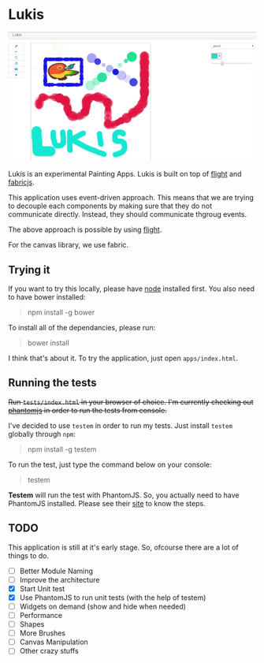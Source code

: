 # Lukis

![](pics/lukis0.7.3.jpeg)

Lukis is an experimental Painting Apps. Lukis is built on top of [flight](http://twitter.github.io/flight/) and [fabricjs](fabricjs.com).

This application uses event-driven approach. This means that we are trying to decouple each components by making sure that they do not communicate directly. Instead, they should communicate thgroug events.

The above approach is possible by using [flight](http://twitter.github.io/flight/).

For the canvas library, we use fabric.

## Trying it

If you want to try this locally, please have [node](http://nodejs.org/) installed first. You also need to have bower installed:

> npm install -g bower

To install all of the dependancies, please run:

> bower install

I think that's about it. To try the application, just open `apps/index.html`.

## Running the tests

<del>Run `tests/index.html` in your browser of choice. I'm currently checking out [phantomjs](http://phantomjs.org) in order to run the tests from console.</del>

I've decided to use `testem` in order to run my tests. Just install `testem` globally through `npm`:

> npm install -g testem

To run the test, just type the command below on your console:

> testem

**Testem** will run the test with PhantomJS. So, you actually need to have PhantomJS installed. Please see their [site](http://phantomjs.org) to know the steps.

## TODO

This application is still at it's early stage. So, ofcourse there are a lot of things to do.

- [ ] Better Module Naming
- [ ] Improve the architecture
- [x] Start Unit test
- [x] Use PhantomJS to run unit tests (with the help of testem)
- [ ] Widgets on demand (show and hide when needed)
- [ ] Performance
- [ ] Shapes
- [ ] More Brushes
- [ ] Canvas Manipulation
- [ ] Other crazy stuffs